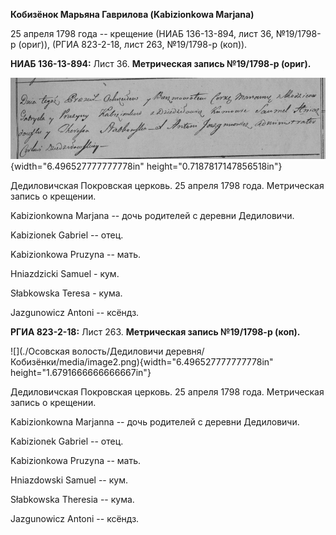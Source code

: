 **Кобизёнок Марьяна Гаврилова (Kabizionkowa Marjana)**

25 апреля 1798 года -- крещение (НИАБ 136-13-894, лист 36, №19/1798-р
(ориг)), (РГИА 823-2-18, лист 263, №19/1798-р (коп)).

**НИАБ 136-13-894:** Лист 36. **Метрическая запись №19/1798-р (ориг).**

![](./media/b704c4514ad65646aa480997acc1a1a2ea05da97.png){width="6.496527777777778in"
height="0.7187817147856518in"}

Дедиловичская Покровская церковь. 25 апреля 1798 года. Метрическая
запись о крещении.

Kabizionkowna Marjana -- дочь родителей с деревни Дедиловичи.

Kabizionek Gabriel -- отец.

Kabizionkowa Pruzyna -- мать.

Hniazdzicki Samuel - кум.

Słabkowska Teresa - кума.

Jazgunowicz Antoni -- ксёндз.

**РГИА 823-2-18:** Лист 263. **Метрическая запись №19/1798-р (коп).**

![](./Осовская волость/Дедиловичи деревня/Кобизёнки/media/image2.png){width="6.496527777777778in"
height="1.6791666666666667in"}

Дедиловичская Покровская церковь. 25 апреля 1798 года. Метрическая
запись о крещении.

Kabizionkowna Marjanna -- дочь родителей с деревни Дедиловичи.

Kabizionek Gabriel -- отец.

Kabizionkowa Pruzyna -- мать.

Hniazdowski Samuel -- кум.

Słabkowska Theresia -- кума.

Jazgunowicz Antoni -- ксёндз.
